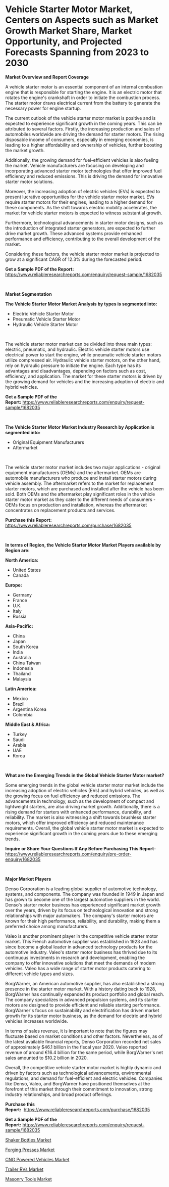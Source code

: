 <p><h1>Vehicle Starter Motor Market, Centers on Aspects such as Market Growth Market Share, Market Opportunity, and Projected Forecasts Spanning from 2023 to 2030</h1></p><p><strong>Market Overview and Report Coverage</strong></p>
<p><p>A vehicle starter motor is an essential component of an internal combustion engine that is responsible for starting the engine. It is an electric motor that rotates the engine's crankshaft in order to initiate the combustion process. The starter motor draws electrical current from the battery to generate the necessary power for engine startup.</p><p>The current outlook of the vehicle starter motor market is positive and is expected to experience significant growth in the coming years. This can be attributed to several factors. Firstly, the increasing production and sales of automobiles worldwide are driving the demand for starter motors. The rising disposable income of consumers, especially in emerging economies, is leading to a higher affordability and ownership of vehicles, further boosting the market growth.</p><p>Additionally, the growing demand for fuel-efficient vehicles is also fueling the market. Vehicle manufacturers are focusing on developing and incorporating advanced starter motor technologies that offer improved fuel efficiency and reduced emissions. This is driving the demand for innovative starter motor solutions.</p><p>Moreover, the increasing adoption of electric vehicles (EVs) is expected to present lucrative opportunities for the vehicle starter motor market. EVs require starter motors for their engines, leading to a higher demand for these components. As the shift towards electric mobility accelerates, the market for vehicle starter motors is expected to witness substantial growth.</p><p>Furthermore, technological advancements in starter motor designs, such as the introduction of integrated starter generators, are expected to further drive market growth. These advanced systems provide enhanced performance and efficiency, contributing to the overall development of the market.</p><p>Considering these factors, the vehicle starter motor market is projected to grow at a significant CAGR of 12.3% during the forecasted period.</p></p>
<p><strong>Get a Sample PDF of the Report:</strong> <a href="https://www.reliableresearchreports.com/enquiry/request-sample/1682035">https://www.reliableresearchreports.com/enquiry/request-sample/1682035</a></p>
<p>&nbsp;</p>
<p><strong>Market Segmentation</strong></p>
<p><strong>The Vehicle Starter Motor Market Analysis by types is segmented into:</strong></p>
<p><ul><li>Electric Vehicle Starter Motor</li><li>Pneumatic Vehicle Starter Motor</li><li>Hydraulic Vehicle Starter Motor</li></ul></p>
<p>&nbsp;</p>
<p><p>The vehicle starter motor market can be divided into three main types: electric, pneumatic, and hydraulic. Electric vehicle starter motors use electrical power to start the engine, while pneumatic vehicle starter motors utilize compressed air. Hydraulic vehicle starter motors, on the other hand, rely on hydraulic pressure to initiate the engine. Each type has its advantages and disadvantages, depending on factors such as cost, efficiency, and application. The market for these starter motors is driven by the growing demand for vehicles and the increasing adoption of electric and hybrid vehicles.</p></p>
<p><strong>Get a Sample PDF of the Report:</strong>&nbsp;<a href="https://www.reliableresearchreports.com/enquiry/request-sample/1682035">https://www.reliableresearchreports.com/enquiry/request-sample/1682035</a></p>
<p>&nbsp;</p>
<p><strong>The Vehicle Starter Motor Market Industry Research by Application is segmented into:</strong></p>
<p><ul><li>Original Equipment Manufacturers</li><li>Aftermarket</li></ul></p>
<p>&nbsp;</p>
<p><p>The vehicle starter motor market includes two major applications - original equipment manufacturers (OEMs) and the aftermarket. OEMs are automobile manufacturers who produce and install starter motors during vehicle assembly. The aftermarket refers to the market for replacement starter motors, which are purchased and installed after the vehicle has been sold. Both OEMs and the aftermarket play significant roles in the vehicle starter motor market as they cater to the different needs of consumers - OEMs focus on production and installation, whereas the aftermarket concentrates on replacement products and services.</p></p>
<p><strong>Purchase this Report:</strong>&nbsp; <a href="https://www.reliableresearchreports.com/purchase/1682035">https://www.reliableresearchreports.com/purchase/1682035</a></p>
<p>&nbsp;</p>
<p><strong>In terms of Region, the Vehicle Starter Motor Market Players available by Region are:</strong></p>
<p>
    <p> <strong> North America: </strong>
        <ul>
            <li>United States</li>
            <li>Canada</li>
        </ul>
        </p> 
    <p> <strong> Europe: </strong>
        <ul>
            <li>Germany</li>
            <li>France</li>
            <li>U.K.</li>
            <li>Italy</li>
            <li>Russia</li>
        </ul>
        </p> 
    <p> <strong> Asia-Pacific: </strong>
        <ul>
            <li>China</li>
            <li>Japan</li>
            <li>South Korea</li>
            <li>India</li>
            <li>Australia</li>
            <li>China Taiwan</li>
            <li>Indonesia</li>
            <li>Thailand</li>
            <li>Malaysia</li>
        </ul>
        </p> 
    <p> <strong> Latin America: </strong>
        <ul>
            <li>Mexico</li>
            <li>Brazil</li>
            <li>Argentina Korea</li>
            <li>Colombia</li>
        </ul>
        </p> 
    <p> <strong> Middle East & Africa: </strong>
        <ul>
            <li>Turkey</li>
            <li>Saudi</li>
            <li>Arabia</li>
            <li>UAE</li>
            <li>Korea</li>
        </ul>
    </p>
    </p>
<p>&nbsp;</p>
<p><strong>What are the Emerging Trends in the Global Vehicle Starter Motor market?</strong></p>
<p><p>Some emerging trends in the global vehicle starter motor market include the increasing adoption of electric vehicles (EVs) and hybrid vehicles, as well as the growing focus on fuel efficiency and reduced emissions. The advancements in technology, such as the development of compact and lightweight starters, are also driving market growth. Additionally, there is a rising demand for starters with enhanced performance, durability, and reliability. The market is also witnessing a shift towards brushless starter motors, which offer improved efficiency and reduced maintenance requirements. Overall, the global vehicle starter motor market is expected to experience significant growth in the coming years due to these emerging trends.</p></p>
<p><strong>Inquire or Share Your Questions If Any Before Purchasing This Report</strong>- <a href="https://www.reliableresearchreports.com/enquiry/pre-order-enquiry/1682035">https://www.reliableresearchreports.com/enquiry/pre-order-enquiry/1682035</a></p>
<p>&nbsp;</p>
<p><strong>Major Market Players</strong></p>
<p><p>Denso Corporation is a leading global supplier of automotive technology, systems, and components. The company was founded in 1949 in Japan and has grown to become one of the largest automotive suppliers in the world. Denso's starter motor business has experienced significant market growth over the years, driven by its focus on technological innovation and strong relationships with major automakers. The company's starter motors are known for their high performance, reliability, and durability, making them a preferred choice among manufacturers.</p><p>Valeo is another prominent player in the competitive vehicle starter motor market. This French automotive supplier was established in 1923 and has since become a global leader in advanced technology products for the automotive industry. Valeo's starter motor business has thrived due to its continuous investments in research and development, enabling the company to offer innovative solutions that meet the demands of modern vehicles. Valeo has a wide range of starter motor products catering to different vehicle types and sizes.</p><p>BorgWarner, an American automotive supplier, has also established a strong presence in the starter motor market. With a history dating back to 1928, BorgWarner has continually expanded its product portfolio and global reach. The company specializes in advanced propulsion systems, and its starter motors are designed to provide efficient and reliable starting performance. BorgWarner's focus on sustainability and electrification has driven market growth for its starter motor business, as the demand for electric and hybrid vehicles increases worldwide.</p><p>In terms of sales revenue, it is important to note that the figures may fluctuate based on market conditions and other factors. Nevertheless, as of the latest available financial reports, Denso Corporation recorded net sales of approximately $46.1 billion in the fiscal year 2020. Valeo reported revenue of around €16.4 billion for the same period, while BorgWarner's net sales amounted to $10.2 billion in 2020.</p><p>Overall, the competitive vehicle starter motor market is highly dynamic and driven by factors such as technological advancements, environmental regulations, and demand for fuel-efficient and electric vehicles. Companies like Denso, Valeo, and BorgWarner have positioned themselves at the forefront of this market through their commitment to innovation, strong industry relationships, and broad product offerings.</p></p>
<p><strong>Purchase this Report:</strong>&nbsp;&nbsp;<a href="https://www.reliableresearchreports.com/purchase/1682035">https://www.reliableresearchreports.com/purchase/1682035</a></p>
<p></p>
<p><strong>Get a Sample PDF of the Report:</strong>&nbsp;<a href="https://www.reliableresearchreports.com/enquiry/request-sample/1682035">https://www.reliableresearchreports.com/enquiry/request-sample/1682035</a></p>
<p><p><a href="https://medium.com/@robinrathi2023/shaker-bottles-market-analysis-its-cagr-market-segmentation-and-global-industry-overview-98ec7b112904">Shaker Bottles Market</a></p><p><a href="https://www.linkedin.com/pulse/forging-presses-market-size-growth-forecast-from-2023-2030-gy2se/">Forging Presses Market</a></p><p><a href="https://github.com/WillieWoodard/Market-Research-Report-List-2/blob/main/cng-powered-vehicles-market.md">CNG Powered Vehicles Market</a></p><p><a href="https://github.com/BryceTownsendr/Market-Research-Report-List-2/blob/main/trailer-rvs-market.md">Trailer RVs Market</a></p><p><a href="https://www.linkedin.com/pulse/masonry-tools-market-size-share-global-analysis-report-2023-f4mce/">Masonry Tools Market</a></p></p>